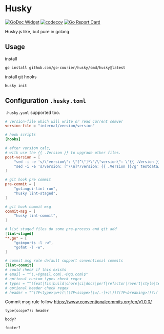 # Husky

[![GoDoc Widget](https://godoc.org/github.com/go-courier/husky?status.svg)](https://godoc.org/github.com/go-courier/husky)
[![codecov](https://codecov.io/gh/go-courier/husky/branch/master/graph/badge.svg)](https://codecov.io/gh/go-courier/husky)
[![Go Report Card](https://goreportcard.com/badge/github.com/go-courier/husky)](https://goreportcard.com/report/github.com/go-courier/husky)

Husky.js like, but pure in golang

## Usage

install

```
go install github.com/go-courier/husky/cmd/husky@latest
```

install git hooks

```
husky init
```

## Configuration `.husky.toml`

`.husky.yaml` supported too.

```toml
# version-file which will write or read current semver
version-file = "internal/version/version"

# hook scripts
[hooks]

# after version calc,
# with use the {{ .Version }} to upgrade other files.
post-version = [
    "sed -i -e 's/\"version\": \"[^\"]*\"/\"version\": \"{{ .Version }}\"/g' testdata/pacakge.json",
    "sed -i -e 's/version: [^\\n]*/version: {{ .Version }}/g' testdata/pubspec.yaml"
]

# git hook pre commit
pre-commit = [
    "golangci-lint run",
    "husky lint-staged",
]

# git hook commit msg
commit-msg = [
    "husky lint-commit",
]

# list staged files do some pre-process and git add
[lint-staged]
"*.go" = [
    "goimports -l -w",
    "gofmt -l -w",
]

# commit msg rule default support conventional commits
[lint-commit]
# could check if this exists
# email = "^(.+@gmail.com|.+@qq.com)$"
# optional custom types check regex
# types = "^(feat|fix|build|chore|ci|docs|perf|refactor|revert|style|test)$"
# optional header check regex
# header = "^(?P<type>\w+)(\((?P<scope>[\w/.-]+)\))?(?P<breaking>!)?:( +)?(?P<header>.+)"
```

Commit msg rule follow <https://www.conventionalcommits.org/en/v1.0.0/>

```
type(scope?): header

body?

footer?
```
